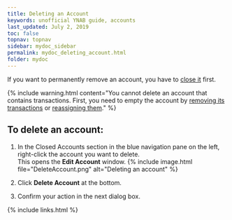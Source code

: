 ```yaml
---
title: Deleting an Account
keywords: unofficial YNAB guide, accounts
last_updated: July 2, 2019
toc: false
topnav: topnav
sidebar: mydoc_sidebar
permalink: mydoc_deleting_account.html
folder: mydoc
---
```


If you want to permanently remove an account, you have to [close it](mydoc_closing_account) first.

{% include warning.html content="You cannot delete an account that contains transactions. First, you need to empty the account by [removing its transactions](mydoc_deleting_transactions) or [reassigning them](mydoc_reassigning_transactions)." %}

## To delete an account:

1. In the Closed Accounts section in the blue navigation pane on the left, right-click the account you want to delete. <br/>This opens the **Edit Account** window.
    {% include image.html file="DeleteAccount.png" alt="Deleting an account" %}

2.  Click **Delete Account** at the bottom.

3.  Confirm your action in the next dialog box.

{% include links.html %}
